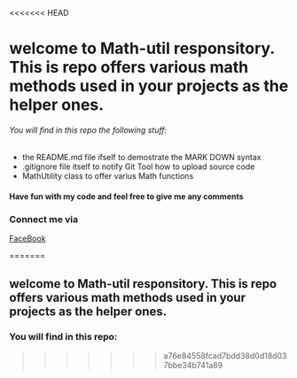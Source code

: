<<<<<<< HEAD
# welcome to Math-util responsitory. This is repo offers various math methods used in your projects as the helper ones.

###### _You will find in this repo the following stuff:_
* the README.md file ifself to demostrate the MARK DOWN  syntax
* .gitignore file itself to notify Git Tool how to upload source code
* MathUtility class to offer varius Math functions

#### Have fun with my code and feel free to give me any comments

### Connect me via
[FaceBook](http://facebook.com/chodoiem1505/)
	
=======
## welcome to Math-util responsitory. This is repo offers various math methods used in your projects as the helper ones.

### You will find in this repo:
>>>>>>> a76e84558fcad7bdd38d0d18d037bbe34b741a89
